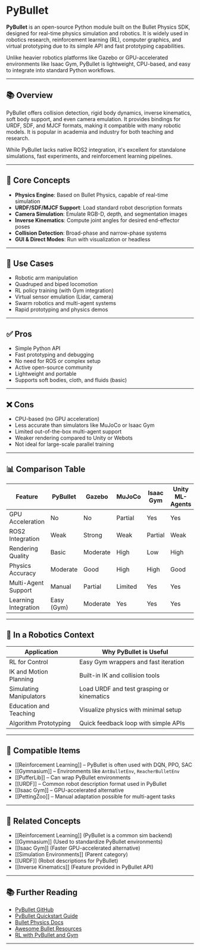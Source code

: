 # PyBullet

**PyBullet** is an open-source Python module built on the Bullet Physics SDK, designed for real-time physics simulation and robotics. It is widely used in robotics research, reinforcement learning (RL), computer graphics, and virtual prototyping due to its simple API and fast prototyping capabilities.

Unlike heavier robotics platforms like Gazebo or GPU-accelerated environments like Isaac Gym, PyBullet is lightweight, CPU-based, and easy to integrate into standard Python workflows.

---

## 📚 Overview

PyBullet offers collision detection, rigid body dynamics, inverse kinematics, soft body support, and even camera emulation. It provides bindings for URDF, SDF, and MJCF formats, making it compatible with many robotic models. It is popular in academia and industry for both teaching and research.

While PyBullet lacks native ROS2 integration, it's excellent for standalone simulations, fast experiments, and reinforcement learning pipelines.

---

## 🧠 Core Concepts

- **Physics Engine**: Based on Bullet Physics, capable of real-time simulation  
- **URDF/SDF/MJCF Support**: Load standard robot description formats  
- **Camera Simulation**: Emulate RGB-D, depth, and segmentation images  
- **Inverse Kinematics**: Compute joint angles for desired end-effector poses  
- **Collision Detection**: Broad-phase and narrow-phase systems  
- **GUI & Direct Modes**: Run with visualization or headless  

---

## 🧰 Use Cases

- Robotic arm manipulation  
- Quadruped and biped locomotion  
- RL policy training (with Gym integration)  
- Virtual sensor emulation (Lidar, camera)  
- Swarm robotics and multi-agent systems  
- Rapid prototyping and physics demos  

---

## ✅ Pros

- Simple Python API  
- Fast prototyping and debugging  
- No need for ROS or complex setup  
- Active open-source community  
- Lightweight and portable  
- Supports soft bodies, cloth, and fluids (basic)  

---

## ❌ Cons

- CPU-based (no GPU acceleration)  
- Less accurate than simulators like MuJoCo or Isaac Gym  
- Limited out-of-the-box multi-agent support  
- Weaker rendering compared to Unity or Webots  
- Not ideal for large-scale parallel training  

---

## 📊 Comparison Table

| Feature                  | PyBullet     | Gazebo       | MuJoCo       | Isaac Gym     | Unity ML-Agents |
|--------------------------|--------------|--------------|--------------|----------------|------------------|
| GPU Acceleration         | No           | No           | Partial      | Yes            | Yes              |
| ROS2 Integration         | Weak         | Strong       | Weak         | Partial        | Weak             |
| Rendering Quality        | Basic        | Moderate     | High         | Low            | High             |
| Physics Accuracy         | Moderate     | Good         | High         | High           | Good             |
| Multi-Agent Support      | Manual       | Partial      | Limited      | Yes            | Yes              |
| Learning Integration     | Easy (Gym)   | Moderate     | Yes          | Yes            | Yes              |

---

## 🤖 In a Robotics Context

| Application              | Why PyBullet is Useful                     |
|--------------------------|--------------------------------------------|
| RL for Control           | Easy Gym wrappers and fast iteration       |
| IK and Motion Planning   | Built-in IK and collision tools            |
| Simulating Manipulators  | Load URDF and test grasping or kinematics  |
| Education and Teaching   | Visualize physics with minimal setup       |
| Algorithm Prototyping    | Quick feedback loop with simple APIs       |

---

## 🔧 Compatible Items

- [[Reinforcement Learning]] – PyBullet is often used with DQN, PPO, SAC  
- [[Gymnasium]] – Environments like `AntBulletEnv`, `ReacherBulletEnv`  
- [[PufferLib]] – Can wrap PyBullet environments  
- [[URDF]] – Common robot description format used in PyBullet  
- [[Isaac Gym]] – GPU-accelerated alternative  
- [[PettingZoo]] – Manual adaptation possible for multi-agent tasks  

---

## 🔗 Related Concepts

- [[Reinforcement Learning]] (PyBullet is a common sim backend)  
- [[Gymnasium]] (Used to standardize PyBullet environments)  
- [[Isaac Gym]] (Faster GPU-accelerated alternative)  
- [[Simulation Environments]] (Parent category)  
- [[URDF]] (Robot descriptions for PyBullet)  
- [[Inverse Kinematics]] (Feature provided in PyBullet API)  

---

## 📚 Further Reading

- [PyBullet GitHub](https://github.com/bulletphysics/bullet3)  
- [PyBullet Quickstart Guide](https://github.com/bulletphysics/bullet3#python-pybullet)  
- [Bullet Physics Docs](https://pybullet.org/)  
- [Awesome Bullet Resources](https://github.com/stevenlovegrove/awesome-bullet)  
- [RL with PyBullet and Gym](https://github.com/openai/gym/wiki/Environments#pybullet)  

---

